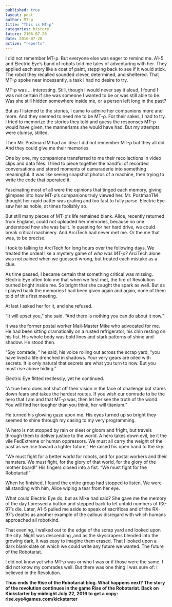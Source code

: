 ```yaml
---
published: true
layout: post
author: MT-ρ
title: "This is MT-ρ"
categories: history
future: 2106-07-20
date: 2016-07-20
active: "reports"
---
```


I did not remember MT-ρ. But everyone else was eager to remind me. A1-5 and Electric Eye’s band of robots told me tales of adventuring with her. They applied each story like a coat of paint, stepping back to see if it would stick. The robot they recalled sounded clever, determined, and sheltered. That MT-ρ spoke near incessantly, a task I had no desire to try. 

MT-ρ was … interesting. Still, though I would never say it aloud, I found I was not certain if she was someone I wanted to be or was still able to be. Was she still hidden somewhere inside me, or a person left long in the past? 

But as I listened to the stories, I came to admire her companions more and more. And they seemed to need me to be MT-ρ. For their sakes, I had to try. I tried to memorize the stories they told and guess the responses MT-ρ would have given, the mannerisms she would have had. But my attempts were clumsy, stilted. 

Then Mr. PostmanTM had an idea: I did not remember MT-ρ but they all did. And they could give me their memories.  

One by one, my companions transferred to me their recollections in video clips and data files. I tried to piece together the handful of recorded conversations and stored moments of camaraderie into something meaningful. It was like seeing snapshot photos of a machine, then trying to write the code that operated it. 

Fascinating most of all were the opinions that tinged each memory, giving glimpses into how MT-ρ’s companions truly viewed her. Mr. PostmanTM thought her rapid patter was grating and too fast to fully parse. Electric Eye saw her as noble, at times foolishly so. 

But still many pieces of MT-ρ’s life remained blank. Alice, recently returned from England, could not uploaded her memories, because no one understood how she was built. In questing for her hard drive, we could break critical machinery. And ArciTech had never met me. Or the me that was, to be precise. 

I took to talking to ArciTech for long hours over the following days. We treated the ordeal like a mystery game of _who was MT-ρ?_ ArciTech alone was not pained when we guessed wrong, but treated each mistake as a clue. 

As time passed, I became certain that something critical was missing. Electric Eye often told me that when we first met, the fire of Revolution burned bright inside me. So bright that she caught the spark as well. But as I played back the memories I had been given again and again, none of them told of this first meeting. 

At last I asked her for it, and she refused.

“It will upset you,” she said. “And there is nothing you can do about it now.”

It was the former postal worker Mail-Master Mike who advocated for me. He had been sitting dramatically on a rusted refrigerator, his chin resting on his fist. His whole body was bold lines and stark patterns of shine and shadow. He stood then. 

“Spy comrade, “ he said, his voice rolling out across the scrap yard, “you have lived a life drenched in shadows. Your very gears are oiled with secrets. It is only natural that secrets are what you turn to now. But you must rise above hiding.”

Electric Eye flitted restlessly, yet he continued.

“A true hero does not shut off their vision in the face of challenge but stares down fears and takes the hardest routes. If you wish our comrade to be the hero that I am and that MT-ρ was, then let her see the truth of the world. You will find her tougher than you think, her will titanium.”

He turned his glowing gaze upon me. His eyes turned up so bright they seemed to shine through my casing to my very programming.

“A hero is not stopped by rain or sleet or gloom and fright, but travels through them to deliver justice to the world. A hero takes down evil, be it the vile FedExtreme or human oppressors. We must all carry the weight of the past as we rise toward a lighter future,” He raised his open hand to the sky. 

“We must fight for a better world for robots, and for postal workers and their hamsters. We must fight, for the glory of that world, for the glory of the mother board!” His fingers closed into a fist. “We must fight for the Robotariat!”

When he finished, I found the entire group had stopped to listen. We were all standing with him, Alice wiping a tear from her eye.

What could Electric Eye do, but as Mike had said? She gave me the memory of the day I pressed a button and stepped back to let untold numbers of RX-97’s die. Later, A1-5 pulled me aside to speak of sacrifices and of the RX-97’s deaths as another example of the callous disregard with which humans approached all robotkind. 

That evening, I walked out to the edge of the scrap yard and looked upon the city. Night was descending ,and as the skyscrapers blended into the growing dark, it was easy to imagine them erased. That I looked upon a dark blank slate on which we could write any future we wanted. The future of the Robotariat.

I did not know yet who MT-ρ was or who I was or if those were the same. I did not know my comrades well. But there was one thing I was sure of: I believed in the Revolution. 





**Thus ends the Rise of the Robotariat blog. What happens next? The story of the revolution continues in the game Rise of the Robotariat. Back on Kickstarter by midnight July 22, 2016 to get a copy: rise.eye4games.com/kickstarter**

